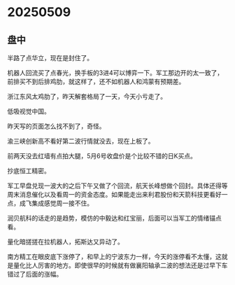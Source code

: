 # 20250509

## 盘中

半路了点华立，现在是封住了。

机器人回流买了点春光，换手板的3进4可以博弈一下。军工那边开的太一致了，前排买不到后排鸡肋，就这样了，还不如机器人和鸿蒙有预期差。

浙江东风太鸡肋了，昨天解套格局了一天，今天小亏走了。

低吸视觉中国。

昨天写的页面怎么找不到了，奇怪。

渝三峡创新高不看好第二波行情就没去，现在上板了。

前两天没去红墙有点拍大腿，5月6号收盘价是个比较不错的日K买点。

抄底恒工精密。

军工早盘兑现一波大的之后下午又做了个回流，航天长峰想做个回封。具体还得等周末消息催化以及看周一的资金态度。如果能走出来利君股份和天箭科技更看好一点，成飞集成感觉周一接不住。

润贝航科的话走的是趋势，模仿的中毅达和红宝丽，后面可以当军工的情绪锚点看。

量化暗搓搓在拉机器人，拓斯达又异动了。

南方精工在眼皮底下涨停了，和早上的宁波东力一样，今天的涨停看不太懂，这就是量化比人厉害的地方。即使很早的时候就有做襄阳轴承二波的想法还是过早下车错过了后面的涨幅。
